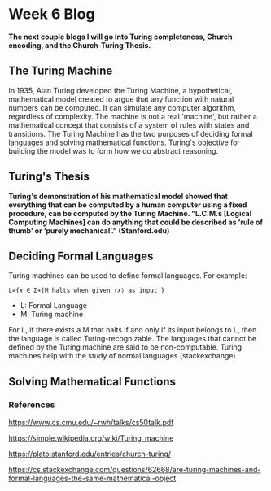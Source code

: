 # Week 6 Blog
**The next couple blogs I will go into Turing completeness, Church encoding, and the Church-Turing Thesis.**
## The Turing Machine
In 1935, Alan Turing developed the Turing Machine, a hypothetical, mathematical model created to argue that any function with natural numbers can be computed. It can simulate any computer algorithm, regardless of complexity. The machine is not a real 'machine', but rather a mathematical concept that consists of a system of rules with states and transitions. The Turing Machine has the two purposes of deciding formal languages and solving mathematical functions. Turing's objective for building the model was to form how we do abstract reasoning.

## Turing's Thesis
**Turing's demonstration of his mathematical model showed that everything that can be computed by a human computer using a fixed procedure, can be computed by the Turing Machine. “L.C.M.s [Logical Computing Machines] can do anything that could be described as ‘rule of thumb’ or ‘purely mechanical’.” (Stanford.edu)**

## Deciding Formal Languages
Turing machines can be used to define formal languages. For example:
```
L={𝑥 ∈ Σ∗|M halts when given ⟨𝑥⟩ as input }
```
- L: Formal Language
- M: Turing machine

For L, if there exists a M that halts if and only if its input belongs to L, then the language is called Turing-recognizable. The languages that cannot be defined by the Turing machine are said to be non-computable. Turing machines help with the study of normal languages.(stackexchange)


## Solving Mathematical Functions


### References
https://www.cs.cmu.edu/~rwh/talks/cs50talk.pdf

https://simple.wikipedia.org/wiki/Turing_machine

https://plato.stanford.edu/entries/church-turing/

https://cs.stackexchange.com/questions/62668/are-turing-machines-and-formal-languages-the-same-mathematical-object